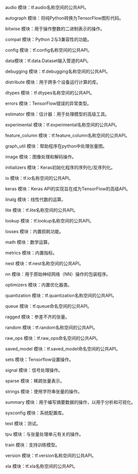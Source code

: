 audio 模块：tf.audio名称空间的公共API。

autograph 模块：将纯Python转换为TensorFlow图形代码。

bitwise 模块：用于操作整数的二进制表示的操作。

compat 模块：Python 2与3兼容性的功能。

config 模块：tf.config名称空间的公共API。

data模块：tf.data.Dataset输入管道的API。

debugging 模块：tf.debugging名称空间的公共API。

distribute 模块：用于跨多个设备运行计算的库。

dtypes 模块：tf.dtypes名称空间的公共API。

errors 模块：TensorFlow错误的异常类型。

estimator 模块：估计器：用于处理模型的高级工具。

experimental 模块：tf.experimental名称空间的公共API。

feature_column 模块：tf.feature_column名称空间的公共API。

graph_util 模块：帮助程序在python中处理张量图。

image 模块：图像处理和解码操作。

initializers 模块：Keras初始化程序的序列化/反序列化。

io 模块：tf.io名称空间的公共API。

keras 模块：Keras API的实现旨在成为TensorFlow的高级API。

linalg 模块：线性代数的运算。

lite 模块：tf.lite名称空间的公共API。

lookup 模块：tf.lookup名称空间的公共API。

losses 模块：内置损耗功能。

math 模块：数学运算。

metrics 模块：内置指标。

nest 模块：tf.nest名称空间的公共API。

nn 模块：用于原始神经网络（NN）操作的包装程序。

optimizers 模块：内置优化器类。

quantization 模块：tf.quantization名称空间的公共API。

queue 模块：tf.queue命名空间的公共API。

ragged 模块：参差不齐的张量。

random 模块：tf.random名称空间的公共API。

raw_ops 模块：tf.raw_ops命名空间的公共API。

saved_model 模块：tf.saved_model命名空间的公共API。

sets 模块：Tensorflow设置操作。

signal 模块：信号处理操作。

sparse 模块：稀疏张量表示。

strings 模块：使用字符串张量的操作。

summary 模块：用于编写摘要数据的操作，以用于分析和可视化。

sysconfig 模块：系统配置库。

test 模块：测试。

tpu 模块：与张量处理单元有关的操作。

train 模块：支持训练模型。

version 模块：tf.version名称空间的公共API。

xla 模块：tf.xla名称空间的公共API。